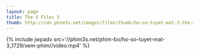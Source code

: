 ```yaml
---
layout: page
title: The X Files 3
thumb: http://cdn.phim3s.net/images/films/thumb/ho-so-tuyet-mat-3-the-x-files-3-1995.jpg
---
```

{% include jwpadv src='//phim3s.net/phim-bo/ho-so-tuyet-mat-3_1729/xem-phim//video.mp4' %}